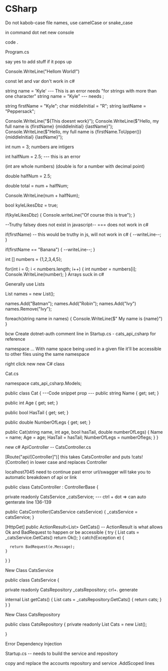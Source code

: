# CSharp

Do not kabob-case file names, use camelCase or snake_case

in command
  dot net new console

code .

Program.cs

say yes to add stuff if it pops up

Console.WriteLine("Hellom World!")

const let and var don't work in c# 

string name = 'Kyle'  --- This is an error needs "for strings with more than one character"
string name = "Kyle"   --- needs ;

string firstName = "Kyle";
char middleInitial = "R";
string lastName = "Peppersack";

Console.WriteLine("${This doesnt work}");
Console.WriteLine($"Hello, my full name is {firstName} {middleInitial} {lastName}");
Console.WriteLine($"Hello, my full name is {firstName.ToUpper()} {middleInitial} {lastName}");

int num = 3;  numbers are intigers

int halfNum = 2.5; --- this is an error

(int are whole numbers)
(double is for a number with decimal point)

double halfNum = 2.5;

double total = num + halfNum;

Console.WriteLine(num + halfNum);

bool kyleLikesDbz = true;

if(kyleLikesDbz)
{
  Console.writeLine("Of course this is true");
}

--Truthy falsey does not exist in javascript--
=== does not work in c#

if(firstName) -- this would be truthy in js, will not work in c#
{
  --writeLine--;
}

if(firstName == "Banana") 
{
  --writeLine--;
}


int [] numbers = {1,2,3,4,5};

for(int i = 0; i < numbers.length; i++)
{
  int number = numbers[i];
  Console.WriteLine(number);
}
Arrays suck in c#

Generally use Lists

List<String> names = new List<sting>();

names.Add("Batman");
names.Add("Robin");
names.Add("Ivy")
names.Remove("Ivy");

foreach(string name in names)
{
  Console.WriteLine($" My name is {name}")
}



bcw Create dotnet-auth
comment line in Startup.cs - cats_api_csharp for reference

namespace ... With name space being used in a given file it'll be accessible to other files using the same namespace

right click new new C# class

Cat.cs

namespace cats_api_csharp.Models;

public class Cat
{
  ---Code snippet prop ---
  public string Name { get; set; }

  public int Age { get; set; }

  public bool HasTail { get; set; }

  public double NumberOfLegs { get; set; }

  <!-- Constructor -->
  <!--  -->
  public Cat(string name, int age, bool hasTail, double numberOfLegs) 
  {
      Name = name;
      Age = age;
      HasTail = hasTail;
      NumberOfLegs = numberOflegs;
  }
}

<!--  -->
new c# ApiController -- CatsController.cs

[Route("api/[Controller]")]
this takes CatsController and puts !cats!(Controller) in lower case and replaces Controller

localhost7045
need to continue past error
url/swagger will take you to automatic breakdown of api or link

public class CatsController : ControllerBase
{

  private readonly CatsService _catsService; --- ctrl + dot => can auto genterate line 136-139

  public CatsController(CatsService catsService)
  {
    _catsService = catsService;
  }


  [HttpGet]
  public ActionResult<List<Cat>> GetCats()  -- ActionResult is what allows Ok and BadRequest to happen or be accessible
  {
    try
    {
      List <Cat> cats = _catsService.GetCats()
      return Ok();
    }
    catch(Exception e)
    {

      return BadRequest(e.Message);
    }
  }
}

<!--  -->
New Class CatsService

public class CatsService
{

  private readonly CatsRepository _catsRepository; crl+. generate

  internal List<Cat> getCats()
  {
    List<Cat> cats = _catsRepository.GetCats()
    {
    return cats;
    }
  }
}

<!-- -->
New Class CatsRepository

public class CatsRepository
{
  private readonly List<Cat> Cats = new List<Cat>();


}

Error Dependency Injection

Startup.cs -- needs to build the service and repository

copy and replace the accounts repository and service .AddScoped lines
